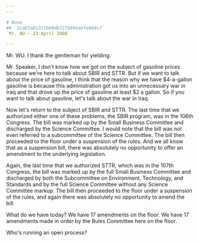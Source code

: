 ```yaml
---
---

# None
## `1ca83a81321b60db727b89eabfeb60c7`
`Mr. WU — 23 April 2008`

---
```



Mr. WU. I thank the gentleman for yielding.

Mr. Speaker, I don't know how we got on the subject of gasoline 
prices because we're here to talk about SBIR and STTR. But if we want 
to talk about the price of gasoline, I think that the reason why we 
have $4-a-gallon gasoline is because this administration got us into an 
unnecessary war in Iraq and that drove up the price of gasoline at 
least $2 a gallon. So if you want to talk about gasoline, let's talk 
about the war in Iraq.

Now let's return to the subject of SBIR and STTR. The last time that 
we authorized either one of these problems, the SBIR program, was in 
the 106th Congress. The bill was marked up by the Small Business 
Committee and discharged by the Science Committee. I would note that 
the bill was not even referred to a subcommittee of the Science 
Committee. The bill then proceeded to the floor under a suspension of 
the rules. And we all know that as a suspension bill, there was 
absolutely no opportunity to offer an amendment to the underlying 
legislation.

Again, the last time that we authorized STTR, which was in the 107th 
Congress, the bill was marked up by the full Small Business Committee 
and discharged by both the Subcommittee on Environment, Technology, and 
Standards and by the full Science Committee without any Science 
Committee markup. The bill then proceeded to the floor under a 
suspension of the rules, and again there was absolutely no opportunity 
to amend the bill.

What do we have today? We have 17 amendments on the floor. We have 17 
amendments made in order by the Rules Committee here on the floor.

Who's running an open process?